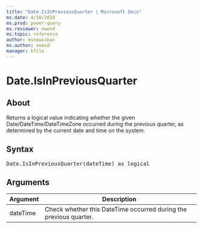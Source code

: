 ```yaml
---
title: "Date.IsInPreviousQuarter | Microsoft Docs"
ms.date: 4/16/2018
ms.prod: power-query
ms.reviewer: owend
ms.topic: reference
author: minewiskan
ms.author: owend
manager: kfile
---
```

# Date.IsInPreviousQuarter

  
## About  
Returns a logical value indicating whether the given Date/DateTime/DateTimeZone occurred during the previous quarter, as determined by the current date and time on the system.  
  
## Syntax

<pre>
Date.IsInPreviousQuarter(dateTime) as logical  
</pre>
  
## Arguments  
  
|Argument|Description|  
|------------|---------------|  
|dateTime|Check whether this DateTime occurred during the previous quarter.|  
  
